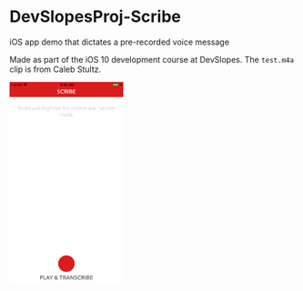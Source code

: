 # DevSlopesProj-Scribe
iOS app demo that dictates a pre-recorded voice message

Made as part of the iOS 10 development course at DevSlopes. The `test.m4a` clip is from Caleb Stultz. 

<img src="screenshot.png" alt="Screenshot" width="200"/>